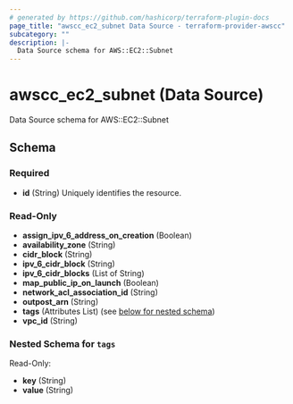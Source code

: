 ```yaml
---
# generated by https://github.com/hashicorp/terraform-plugin-docs
page_title: "awscc_ec2_subnet Data Source - terraform-provider-awscc"
subcategory: ""
description: |-
  Data Source schema for AWS::EC2::Subnet
---
```


# awscc_ec2_subnet (Data Source)

Data Source schema for AWS::EC2::Subnet



<!-- schema generated by tfplugindocs -->
## Schema

### Required

- **id** (String) Uniquely identifies the resource.

### Read-Only

- **assign_ipv_6_address_on_creation** (Boolean)
- **availability_zone** (String)
- **cidr_block** (String)
- **ipv_6_cidr_block** (String)
- **ipv_6_cidr_blocks** (List of String)
- **map_public_ip_on_launch** (Boolean)
- **network_acl_association_id** (String)
- **outpost_arn** (String)
- **tags** (Attributes List) (see [below for nested schema](#nestedatt--tags))
- **vpc_id** (String)

<a id="nestedatt--tags"></a>
### Nested Schema for `tags`

Read-Only:

- **key** (String)
- **value** (String)


